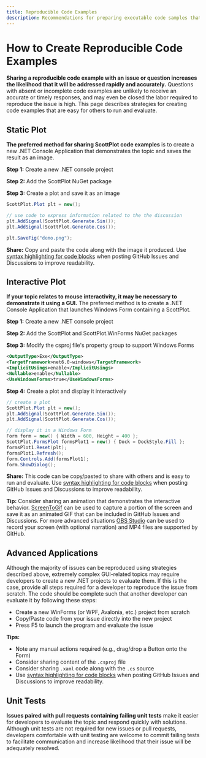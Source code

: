 ```yaml
---
title: Reproducible Code Examples
description: Recommendations for preparing executable code samples that can facilitate resolving issues or answering questions.
---
```


# How to Create Reproducible Code Examples

**Sharing a reproducible code example with an issue or question increases the likelihood that it will be addressed rapidly and accurately.** Questions with absent or incomplete code examples are unlikely to receive an accurate or timely responses, and may even be closed the labor required to reproduce the issue is high. This page describes strategies for creating code examples that are easy for others to run and evaluate.

## Static Plot

**The preferred method for sharing ScottPlot code examples** is to create a new .NET Console Application that demonstrates the topic and saves the result as an image.


**Step 1:** Create a new .NET console project

**Step 2:** Add the ScottPlot NuGet package

**Step 3:** Create a plot and save it as an image
```cs
ScottPlot.Plot plt = new();

// use code to express information related to the the discussion
plt.AddSignal(ScottPlot.Generate.Sin());
plt.AddSignal(ScottPlot.Generate.Cos());

plt.SaveFig("demo.png");
```

**Share:** Copy and paste the code along with the image it produced. Use [syntax highlighting for code blocks](https://docs.github.com/en/get-started/writing-on-github/working-with-advanced-formatting/creating-and-highlighting-code-blocks) when posting GitHub Issues and Discussions to improve readability.

## Interactive Plot

**If your topic relates to mouse interactivity, it may be necessary to demonstrate it using a GUI.** The preferred method is to create a .NET Console Application that launches Windows Form containing a ScottPlot.

**Step 1:** Create a new .NET console project 

**Step 2:** Add the ScottPlot and ScottPlot.WinForms NuGet packages

**Step 3:** Modify the csproj file's property group to support Windows Forms

```xml
<OutputType>Exe</OutputType>
<TargetFramework>net6.0-windows</TargetFramework>
<ImplicitUsings>enable</ImplicitUsings>
<Nullable>enable</Nullable>
<UseWindowsForms>true</UseWindowsForms>
```

**Step 4:** Create a plot and display it interactively

```cs
// create a plot
ScottPlot.Plot plt = new();
plt.AddSignal(ScottPlot.Generate.Sin());
plt.AddSignal(ScottPlot.Generate.Cos());

// display it in a Windows Form
Form form = new() { Width = 600, Height = 400 };
ScottPlot.FormsPlot formsPlot1 = new() { Dock = DockStyle.Fill };
formsPlot1.Reset(plt);
formsPlot1.Refresh();
form.Controls.Add(formsPlot1);
form.ShowDialog();
```

**Share:** This code can be copy/pasted to share with others and is easy to run and evaluate. Use [syntax highlighting for code blocks](https://docs.github.com/en/get-started/writing-on-github/working-with-advanced-formatting/creating-and-highlighting-code-blocks) when posting GitHub Issues and Discussions to improve readability.

**Tip:** Consider sharing an animation that demonstrates the interactive behavior. [ScreenToGif](https://www.screentogif.com/) can be used to capture a portion of the screen and save it as an animated GIF that can be included in GitHub Issues and Discussions. For more advanced situations [OBS Studio](https://obsproject.com/) can be used to record your screen (with optional narration) and MP4 files are supported by GitHub.

## Advanced Applications

Although the majority of issues can be reproduced using strategies described above, extremely complex GUI-related topics may require developers to create a new .NET projects to evaluate them. If this is the case, provide all steps required for a developer to reproduce the issue from scratch. The code should be complete such that another developer can evaluate it by following these steps:

* Create a new WinForms (or WPF, Avalonia, etc.) project from scratch
* Copy/Paste code from your issue directly into the new project
* Press F5 to launch the program and evaluate the issue

**Tips:**
* Note any manual actions required (e.g., drag/drop a Button onto the Form)
* Consider sharing content of the `.csproj` file
* Consider sharing `.xaml` code along with the `.cs` source
* Use [syntax highlighting for code blocks](https://docs.github.com/en/get-started/writing-on-github/working-with-advanced-formatting/creating-and-highlighting-code-blocks) when posting GitHub Issues and Discussions to improve readability.

## Unit Tests

**Issues paired with pull requests containing failing unit tests** make it easier for developers to evaluate the topic and respond quickly with solutions. Although unit tests are not required for new issues or pull requests, developers comfortable with unit testing are welcome to commit failing tests to facilitate communication and increase likelihood that their issue will be adequately resolved.